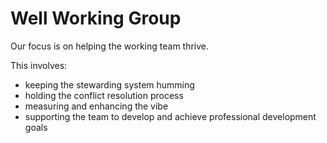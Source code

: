 # Well Working Group

Our focus is on helping the working team thrive. 

This involves:

* keeping the stewarding system humming
* holding the conflict resolution process
* measuring and enhancing the vibe
* supporting the team to develop and achieve professional development goals